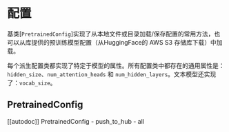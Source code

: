<!--
版权所有 2020 年 HuggingFace 团队保留所有权利。

根据 Apache 许可证，版本 2.0 进行许可；除非符合许可证的要求，否则您不得使用此文件。您可以在以下网址获取许可证的副本：

http://www.apache.org/licenses/LICENSE-2.0

除非适用法律要求或书面同意，否则根据许可证分发的软件是基于“按原样”提供的，没有任何形式的担保或条件。有关许可证的具体语言，请参阅许可证。

⚠️ 请注意，此文件是Markdown格式，但包含特定于我们文档生成器（类似于MDX）的语法，可能在您的Markdown查看器中无法正确呈现。

-->

# 配置

基类[`PretrainedConfig`]实现了从本地文件或目录加载/保存配置的常用方法，也可以从库提供的预训练模型配置（从HuggingFace的 AWS S3 存储库下载）中加载。

每个派生配置类都实现了特定于模型的属性。所有配置类中都存在的通用属性是：`hidden_size`、`num_attention_heads` 和 `num_hidden_layers`。文本模型还实现了：`vocab_size`。

## PretrainedConfig

[[autodoc]] PretrainedConfig
    - push_to_hub
    - all
